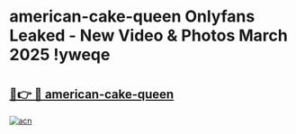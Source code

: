 # american-cake-queen Onlyfans Leaked - New Video & Photos March 2025 !yweqe

# <h2><a href="https://i2c1vf.iuczelnia.edu.pl?title=american-cake-queen&ref=yweqe">🔗👉 🔴 american-cake-queen</a></h2>

[![acn](https://github.com/user-attachments/assets/0f9c940e-d8b0-45ae-aac7-cd30a18b3e1c)](https://i2c1vf.iuczelnia.edu.pl?title=american-cake-queen&ref=yweqe)

